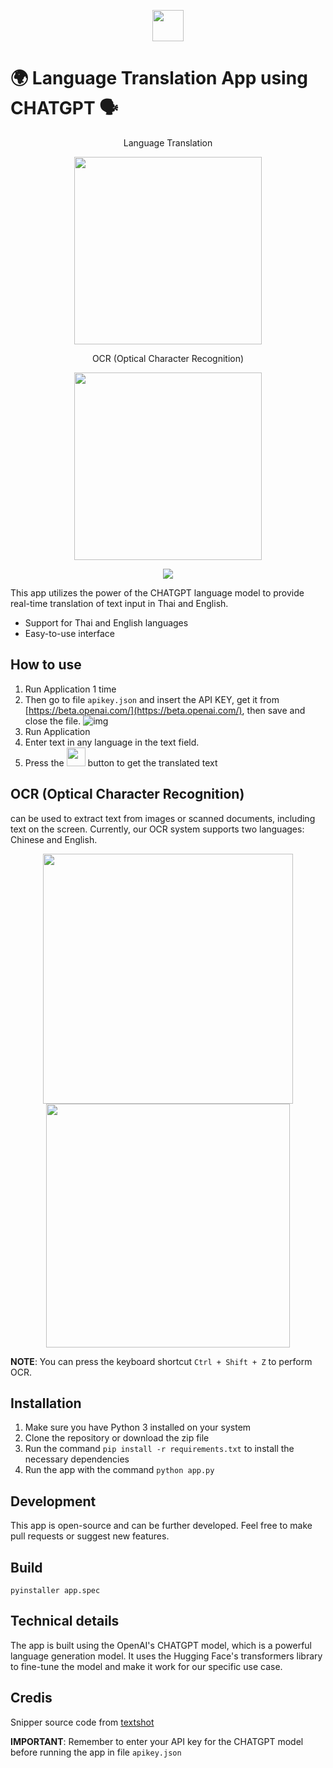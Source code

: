 <p align="center"><img src="src\icon.ico" width=50></p>

# 🌍 Language Translation App using CHATGPT 🗣️

<p align="center">Language Translation</p>
<p align="center"><img src="https://media.discordapp.net/attachments/585069498986397707/1064699087431143516/gamedfdsf.gif?width=374&height=671" width=300></p>

<p align="center">OCR (Optical Character Recognition)</p>
<p align="center"><img src="https://cdn.discordapp.com/attachments/585068497495654413/1067796812540424283/gamedfdsf.gif?width=374&height=671" width=300>
</p>

<p align="center"><img src="https://cdn.discordapp.com/attachments/585068497495654413/1067843291745370263/gamedfdsf.gif">
</p>

This app utilizes the power of the CHATGPT language model to provide real-time translation of text input in Thai and English.

- Support for Thai and English languages
- Easy-to-use interface

## How to use

1. Run Application 1 time
2. Then go to file `apikey.json` and insert the API KEY, get it from [https://beta.openai.com/](https://beta.openai.com/), then save and close the file.
   ![img](https://cdn.discordapp.com/attachments/585068497495654413/1067831416995455067/gamedfdsf.gif)
3. Run Application
4. Enter text in any language in the text field.
5. Press the <img src="https://media.discordapp.net/attachments/585068497495654413/1067750218969399426/image-removebg-preview.png" width="30"> button to get the translated text

## OCR (Optical Character Recognition)

can be used to extract text from images or scanned documents, including text on the screen. Currently, our OCR system supports two languages: Chinese and English.

<p align="center"><img src="https://cdn.discordapp.com/attachments/585068497495654413/1067751122707689502/Page_1.png" height=400>
<img src="https://cdn.discordapp.com/attachments/585068497495654413/1067796812540424283/gamedfdsf.gif" height=390></p>

**NOTE**: You can press the keyboard shortcut `Ctrl + Shift + Z` to perform OCR.

## Installation

1. Make sure you have Python 3 installed on your system
2. Clone the repository or download the zip file
3. Run the command `pip install -r requirements.txt` to install the necessary dependencies
4. Run the app with the command `python app.py`

## Development

This app is open-source and can be further developed. Feel free to make pull requests or suggest new features.

## Build

```
pyinstaller app.spec
```

## Technical details

The app is built using the OpenAI's CHATGPT model, which is a powerful language generation model. It uses the Hugging Face's transformers library to fine-tune the model and make it work for our specific use case.

## Credis

Snipper source code from [textshot](https://github.com/ianzhao05/textshot/blob/master/textshot/textshot.py)

**IMPORTANT**: Remember to enter your API key for the CHATGPT model before running the app in file `apikey.json`
